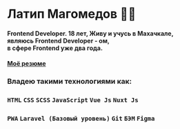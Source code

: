 # Латип Магомедов 👨‍💻
#### Frontend Developer. 18 лет, Живу  и учусь в Махачкале, <br> являюсь Frontend Developer - ом,<br> в сфере Frontend уже два года.
#### <a href="https://drive.google.com/file/d/1S7Amc3U6X_GkihBqdk2mvVotRVuH8wn6/view?usp=sharing">Моё резюме</a>
### Владею такими технологиями как:
 ### ```HTML``` ```CSS``` ```SCSS``` ```JavaScript``` ```Vue Js``` ```Nuxt Js``` 
 ### ```PWA``` ```Laravel (Базовый уровень)``` ```Git``` ```БЭМ``` ```Figma ```


